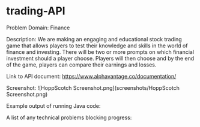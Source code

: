 # trading-API
Problem Domain: Finance

Description: We are making an engaging and educational stock trading game that allows players to test their knowledge 
and skills in the world of finance and investing. There will be two or more prompts on which financial investment 
should a player choose. Players will then choose and by the end of the game, players can compare their earnings and
losses. 

Link to API document: https://www.alphavantage.co/documentation/

Screenshot: ![HoppScotch Screenshot.png](screenshots/HoppScotch Screenshot.png)

Example output of running Java code:

A list of any technical problems blocking progress: